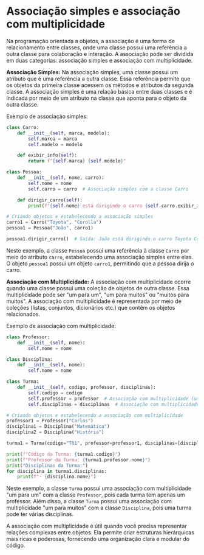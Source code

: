 # Associação simples e associação com multiplicidade

Na programação orientada a objetos, a associação é uma forma de relacionamento entre classes, onde uma classe possui uma referência a outra classe para colaboração e interação. A associação pode ser dividida em duas categorias: associação simples e associação com multiplicidade.

**Associação Simples:**
Na associação simples, uma classe possui um atributo que é uma referência a outra classe. Essa referência permite que os objetos da primeira classe acessem os métodos e atributos da segunda classe. A associação simples é uma relação básica entre duas classes e é indicada por meio de um atributo na classe que aponta para o objeto da outra classe.

Exemplo de associação simples:

```python
class Carro:
    def __init__(self, marca, modelo):
        self.marca = marca
        self.modelo = modelo

    def exibir_info(self):
        return f"{self.marca} {self.modelo}"

class Pessoa:
    def __init__(self, nome, carro):
        self.nome = nome
        self.carro = carro  # Associação simples com a classe Carro

    def dirigir_carro(self):
        print(f"{self.nome} está dirigindo o carro {self.carro.exibir_info()}.")

# Criando objetos e estabelecendo a associação simples
carro1 = Carro("Toyota", "Corolla")
pessoa1 = Pessoa("João", carro1)

pessoa1.dirigir_carro()  # Saída: João está dirigindo o carro Toyota Corolla.
```

Neste exemplo, a classe `Pessoa` possui uma referência à classe `Carro` por meio do atributo `carro`, estabelecendo uma associação simples entre elas. O objeto `pessoa1` possui um objeto `carro1`, permitindo que a pessoa dirija o carro.

**Associação com Multiplicidade:**
A associação com multiplicidade ocorre quando uma classe possui uma coleção de objetos de outra classe. Essa multiplicidade pode ser "um para um", "um para muitos" ou "muitos para muitos". A associação com multiplicidade é representada por meio de coleções (listas, conjuntos, dicionários etc.) que contêm os objetos relacionados.

Exemplo de associação com multiplicidade:

```python
class Professor:
    def __init__(self, nome):
        self.nome = nome

class Disciplina:
    def __init__(self, nome):
        self.nome = nome

class Turma:
    def __init__(self, codigo, professor, disciplinas):
        self.codigo = codigo
        self.professor = professor  # Associação com multiplicidade (um para um)
        self.disciplinas = disciplinas  # Associação com multiplicidade (um para muitos)

# Criando objetos e estabelecendo a associação com multiplicidade
professor1 = Professor("Carlos")
disciplina1 = Disciplina("Matemática")
disciplina2 = Disciplina("História")

turma1 = Turma(codigo="T01", professor=professor1, disciplinas=[disciplina1, disciplina2])

print(f"Código da Turma: {turma1.codigo}")
print(f"Professor da Turma: {turma1.professor.nome}")
print("Disciplinas da Turma:")
for disciplina in turma1.disciplinas:
    print(f"- {disciplina.nome}")
```

Neste exemplo, a classe `Turma` possui uma associação com multiplicidade "um para um" com a classe `Professor`, pois cada turma tem apenas um professor. Além disso, a classe `Turma` possui uma associação com multiplicidade "um para muitos" com a classe `Disciplina`, pois uma turma pode ter várias disciplinas.

A associação com multiplicidade é útil quando você precisa representar relações complexas entre objetos. Ela permite criar estruturas hierárquicas mais ricas e poderosas, fornecendo uma organização clara e modular do código.
